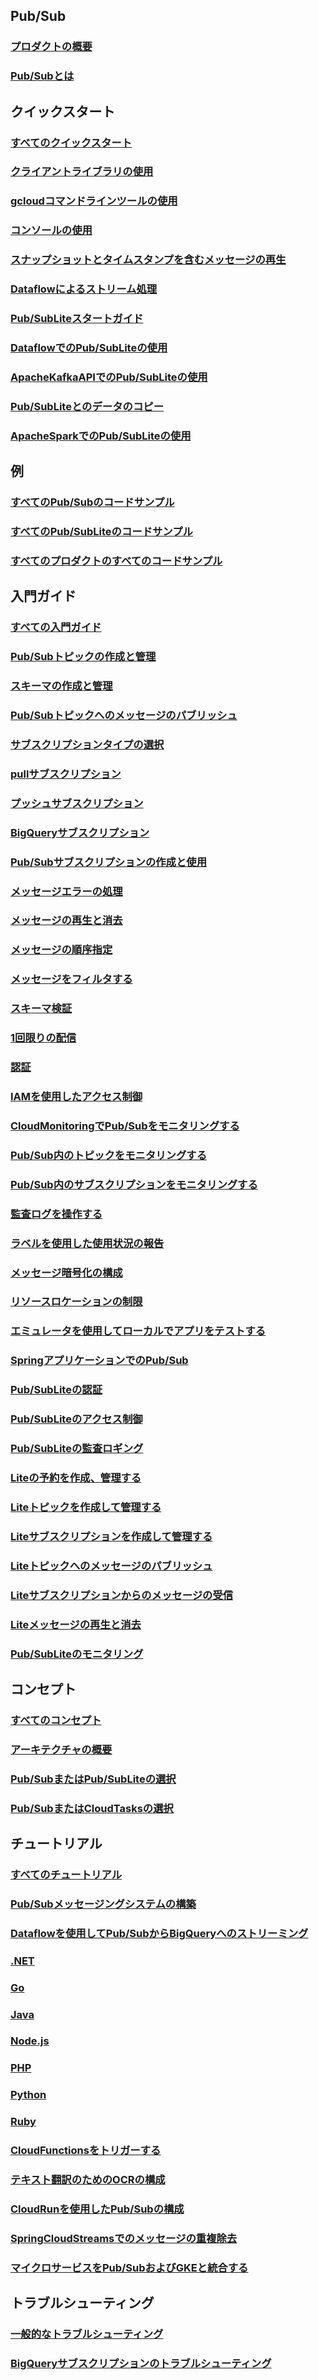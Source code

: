 ## Pub/Sub
### [プロダクトの概要](https://cloud.google.com/pubsub)
### [Pub/Subとは](https://cloud.google.com/pubsub/docs/overview)
## クイックスタート
### [すべてのクイックスタート](https://cloud.google.com/pubsub/docs/quickstarts)
### [クライアントライブラリの使用](https://cloud.google.com/pubsub/docs/publish-receive-messages-client-library)
### [gcloudコマンドラインツールの使用](https://cloud.google.com/pubsub/docs/publish-receive-messages-gcloud)
### [コンソールの使用](https://cloud.google.com/pubsub/docs/publish-receive-messages-console)
### [スナップショットとタイムスタンプを含むメッセージの再生](https://cloud.google.com/pubsub/docs/replay-message)
### [Dataflowによるストリーム処理](https://cloud.google.com/pubsub/docs/stream-messages-dataflow)
### [Pub/SubLiteスタートガイド](https://cloud.google.com/pubsub/lite/docs/publish-receive-messages-console)
### [DataflowでのPub/SubLiteの使用](https://cloud.google.com/pubsub/lite/docs/stream-messages-dataflow)
### [ApacheKafkaAPIでのPub/SubLiteの使用](https://cloud.google.com/pubsub/lite/docs/publish-receive-messages-apache-kafka)
### [Pub/SubLiteとのデータのコピー](https://cloud.google.com/pubsub/lite/docs/copy-messages)
### [ApacheSparkでのPub/SubLiteの使用](https://cloud.google.com/pubsub/lite/docs/write-messages-apache-spark)
## 例
### [すべてのPub/Subのコードサンプル](https://cloud.google.com/pubsub/docs/samples)
### [すべてのPub/SubLiteのコードサンプル](https://cloud.google.com/pubsub/lite/docs/samples)
### [すべてのプロダクトのすべてのコードサンプル](https://cloud.google.com/docs/samples)
## 入門ガイド
### [すべての入門ガイド](https://cloud.google.com/pubsub/docs/how-to)
### [Pub/Subトピックの作成と管理](https://cloud.google.com/pubsub/docs/admin)
### [スキーマの作成と管理](https://cloud.google.com/pubsub/docs/schemas)
### [Pub/Subトピックへのメッセージのパブリッシュ](https://cloud.google.com/pubsub/docs/publisher)
### [サブスクリプションタイプの選択](https://cloud.google.com/pubsub/docs/subscriber)
### [pullサブスクリプション](https://cloud.google.com/pubsub/docs/pull)
### [プッシュサブスクリプション](https://cloud.google.com/pubsub/docs/push)
### [BigQueryサブスクリプション](https://cloud.google.com/pubsub/docs/bigquery)
### [Pub/Subサブスクリプションの作成と使用](https://cloud.google.com/pubsub/docs/create-subscription)
### [メッセージエラーの処理](https://cloud.google.com/pubsub/docs/handling-failures)
### [メッセージの再生と消去](https://cloud.google.com/pubsub/docs/replay-overview)
### [メッセージの順序指定](https://cloud.google.com/pubsub/docs/ordering)
### [メッセージをフィルタする](https://cloud.google.com/pubsub/docs/subscription-message-filter)
### [スキーマ検証](https://cloud.google.com/pubsub/docs/schemas-valid)
### [1回限りの配信](https://cloud.google.com/pubsub/docs/exactly-once-delivery)
### [認証](https://cloud.google.com/pubsub/docs/authentication)
### [IAMを使用したアクセス制御](https://cloud.google.com/pubsub/docs/access-control)
### [CloudMonitoringでPub/Subをモニタリングする](https://cloud.google.com/pubsub/docs/monitoring)
### [Pub/Sub内のトピックをモニタリングする](https://cloud.google.com/pubsub/docs/monitor-topic)
### [Pub/Sub内のサブスクリプションをモニタリングする](https://cloud.google.com/pubsub/docs/monitor-subscription)
### [監査ログを操作する](https://cloud.google.com/pubsub/docs/audit-logging)
### [ラベルを使用した使用状況の報告](https://cloud.google.com/pubsub/docs/labels)
### [メッセージ暗号化の構成](https://cloud.google.com/pubsub/docs/encryption)
### [リソースロケーションの制限](https://cloud.google.com/pubsub/docs/resource-location-restriction)
### [エミュレータを使用してローカルでアプリをテストする](https://cloud.google.com/pubsub/docs/emulator)
### [SpringアプリケーションでのPub/Sub](https://cloud.google.com/pubsub/docs/spring)
### [Pub/SubLiteの認証](https://cloud.google.com/pubsub/lite/docs/authentication)
### [Pub/SubLiteのアクセス制御](https://cloud.google.com/pubsub/lite/docs/access-control)
### [Pub/SubLiteの監査ロギング](https://cloud.google.com/pubsub/lite/docs/audit-logging)
### [Liteの予約を作成、管理する](https://cloud.google.com/pubsub/lite/docs/reservations)
### [Liteトピックを作成して管理する](https://cloud.google.com/pubsub/lite/docs/topics)
### [Liteサブスクリプションを作成して管理する](https://cloud.google.com/pubsub/lite/docs/subscriptions)
### [Liteトピックへのメッセージのパブリッシュ](https://cloud.google.com/pubsub/lite/docs/publishing)
### [Liteサブスクリプションからのメッセージの受信](https://cloud.google.com/pubsub/lite/docs/subscribing)
### [Liteメッセージの再生と消去](https://cloud.google.com/pubsub/lite/docs/seek)
### [Pub/SubLiteのモニタリング](https://cloud.google.com/pubsub/lite/docs/monitoring)
## コンセプト
### [すべてのコンセプト](https://cloud.google.com/pubsub/docs/concepts)
### [アーキテクチャの概要](https://cloud.google.com/pubsub/architecture)
### [Pub/SubまたはPub/SubLiteの選択](https://cloud.google.com/pubsub/docs/choosing-pubsub-or-lite)
### [Pub/SubまたはCloudTasksの選択](https://cloud.google.com/pubsub/docs/choosing-pubsub-or-cloud-tasks)
## チュートリアル
### [すべてのチュートリアル](https://cloud.google.com/pubsub/docs/tutorials)
### [Pub/Subメッセージングシステムの構築](https://cloud.google.com/pubsub/docs/building-pubsub-messaging-system)
### [Dataflowを使用してPub/SubからBigQueryへのストリーミング](https://cloud.google.com/dataflow/docs/tutorials/dataflow-stream-to-bigquery)
### [.NET](https://cloud.google.com/appengine/docs/flexible/dotnet/writing-and-responding-to-pub-sub-messages)
### [Go](https://cloud.google.com/appengine/docs/flexible/go/writing-and-responding-to-pub-sub-messages)
### [Java](https://cloud.google.com/appengine/docs/flexible/java/writing-and-responding-to-pub-sub-messages)
### [Node.js](https://cloud.google.com/appengine/docs/flexible/nodejs/writing-and-responding-to-pub-sub-messages)
### [PHP](https://cloud.google.com/appengine/docs/flexible/php/writing-and-responding-to-pub-sub-messages)
### [Python](https://cloud.google.com/appengine/docs/flexible/python/writing-and-responding-to-pub-sub-messages)
### [Ruby](https://cloud.google.com/appengine/docs/flexible/ruby/writing-and-responding-to-pub-sub-messages)
### [CloudFunctionsをトリガーする](https://cloud.google.com/functions/docs/tutorials/pubsub#triggering_the_function)
### [テキスト翻訳のためのOCRの構成](https://cloud.google.com/functions/docs/tutorials/ocr)
### [CloudRunを使用したPub/Subの構成](https://cloud.google.com/run/docs/tutorials/pubsub)
### [SpringCloudStreamsでのメッセージの重複除去](https://cloud.google.com/community/tutorials/pubsub-spring-dedup-messages)
### [マイクロサービスをPub/SubおよびGKEと統合する](https://cloud.google.com/architecture/integrating-microservices-with-pubsub)
## トラブルシューティング
### [一般的なトラブルシューティング](https://cloud.google.com/pubsub/docs/troubleshooting)
### [BigQueryサブスクリプションのトラブルシューティング](https://cloud.google.com/pubsub/docs/bigquery-troubleshooting)